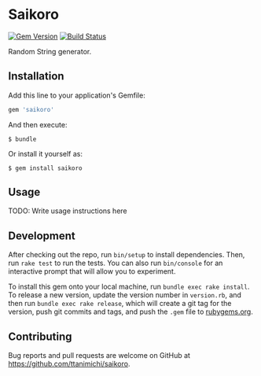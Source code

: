 # Saikoro

[![Gem Version](https://badge.fury.io/rb/saikoro.svg)](http://badge.fury.io/rb/saikoro)
[![Build Status](https://travis-ci.org/ttanimichi/saikoro.svg)](https://travis-ci.org/ttanimichi/saikoro)

Random String generator.

## Installation

Add this line to your application's Gemfile:

```ruby
gem 'saikoro'
```

And then execute:

    $ bundle

Or install it yourself as:

    $ gem install saikoro

## Usage

TODO: Write usage instructions here

## Development

After checking out the repo, run `bin/setup` to install dependencies. Then, run `rake test` to run the tests. You can also run `bin/console` for an interactive prompt that will allow you to experiment.

To install this gem onto your local machine, run `bundle exec rake install`. To release a new version, update the version number in `version.rb`, and then run `bundle exec rake release`, which will create a git tag for the version, push git commits and tags, and push the `.gem` file to [rubygems.org](https://rubygems.org).

## Contributing

Bug reports and pull requests are welcome on GitHub at https://github.com/ttanimichi/saikoro.
